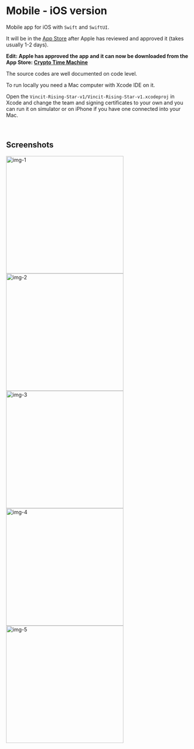 # Mobile - iOS version

Mobile app for iOS with `Swift` and `SwiftUI`.

It will be in the [App Store](https://itunes.apple.com/us/developer/oskari-saarinen/id1234576917) after Apple has reviewed and approved it (takes usually 1-2 days).

<b>Edit: Apple has approved the app and it can now be downloaded from the App Store: [Crypto Time Machine](https://apps.apple.com/en/app/crypto-time-machine/id1602419673)</b>

The source codes are well documented on code level.

To run locally you need a Mac computer with Xcode IDE on it.

Open the `Vincit-Rising-Star-v1/Vincit-Rising-Star-v1.xcodeproj` in Xcode and change the team and signing certificates to your own and you can run it on simulator or on iPhone if you have one connected into your Mac.

<br>

## Screenshots

<img alt="img-1" src="readme_images/1.png" width="320px" />
<img alt="img-2" src="readme_images/2.png" width="320px" />
<img alt="img-3" src="readme_images/3.png" width="320px" />
<img alt="img-4" src="readme_images/4.png" width="320px" />
<img alt="img-5" src="readme_images/5.png" width="320px" />
